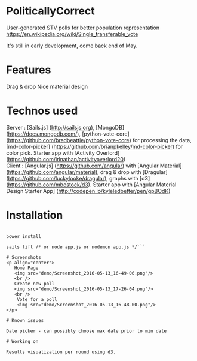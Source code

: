# PoliticallyCorrect
User-generated STV polls for better population representation
https://en.wikipedia.org/wiki/Single_transferable_vote

It's still in early development, come back end of May.

# Features
Drag & drop
Nice material design

# Technos used
Server : [Sails.js] (http://sailsjs.org), [MongoDB] (https://docs.mongodb.com/), [python-vote-core] (https://github.com/bradbeattie/python-vote-core) for processing the data, [md-color-picker] (https://github.com/brianpkelley/md-color-picker) for color pick. Starter app with [Activity Overlord] (https://github.com/irlnathan/activityoverlord20)
<br />
Client : [Angular.js] (https://github.com/angular) with [Angular Material] (https://github.com/angular/material), drag & drop with [Dragular] (https://github.com/luckylooke/dragular), graphs with [d3] (https://github.com/mbostock/d3). Starter app with [Angular Material Design Starter App] (http://codepen.io/kyleledbetter/pen/gpBOdK)

# Installation
```npm install

bower install

sails lift /* or node app.js or nodemon app.js */```

# Screenshots
<p align="center">
   Home Page
   <img src="demo/Screenshot_2016-05-13_16-49-06.png"/>
   <br />
   Create new poll
   <img src="demo/Screenshot_2016-05-13_17-26-04.png"/>
   <br />
    Vote for a poll
    <img src="demo/Screenshot_2016-05-13_16-48-00.png"/>
</p>

# Known issues

Date picker - can possibly choose max date prior to min date

# Working on

Results visualization per round using d3.